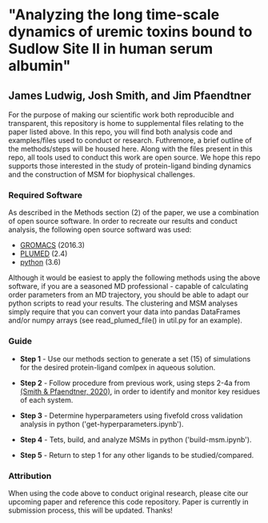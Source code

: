 # "Analyzing the long time-scale dynamics of uremic toxins bound to Sudlow Site II in human serum albumin" 
James Ludwig, Josh Smith, and Jim Pfaendtner
---
For the purpose of making our scientific work both reproducible and transparent, this repository is home to supplemental files relating to the paper listed above. In this repo, you will find both analysis code and examples/files used to conduct or research. Futhremore, a brief outline of the methods/steps will be housed here. Along with the files present in this repo, all tools used to conduct this work are open source. We hope this repo supports those interested in the study of protein-ligand binding dynamics and the construction of MSM for biophysical challenges.

### Required Software

As described in the Methods section (2) of the paper, we use a combination of open source software. In order to recreate our results and conduct analysis, the following open source softward was used:

- [GROMACS](http://www.gromacs.org/) (2016.3)
- [PLUMED](https://www.plumed.org/) (2.4)
- [python](https://www.python.org/) (3.6)

Although it would be easiest to apply the following methods using the above software, if you are a seasoned MD professional - capable of calculating order parameters from an MD trajectory, you should be able to adapt our python scripts to read your results. The clustering and MSM analyses simply require that you can convert your data into pandas DataFrames and/or numpy arrays (see read_plumed_file() in util.py for an example). 

### Guide

- __Step 1__ - Use our methods section to generate a set (15) of simulations for the desired protein-ligand comlpex in aqueous solution.

- __Step 2__ - Follow procedure from previous work, using steps 2-4a from [(Smith & Pfaendtner, 2020)](https://github.com/UWPRG/pbut_analysis), in order to identify and monitor key residues of each system.

- __Step 3__ - Determine hyperparameters using fivefold cross validation analysis in python ('get-hyperparameters.ipynb').

- __Step 4__ - Tets, build, and analyze MSMs in python ('build-msm.ipynb').

- __Step 5__ -  Return to step 1 for any other ligands to be studied/compared.

### Attribution

When using the code above to conduct original research, please cite our upcoming paper and reference this code repository. Paper is currently in submission process, this will be updated. Thanks!
